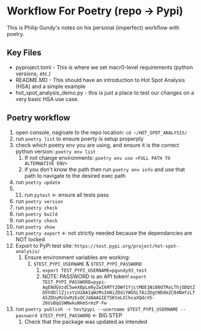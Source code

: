 # Workflow For Poetry (repo -> Pypi)

This is Philip Gundy's notes on his personal (imperfect) workflow with poetry.

## Key Files
* pyproject.toml - This is where we set macr0-level requirements (python versions, etc.)
* README.MD - This should have an introduction to Hot Spot Analysis (HSA) and a simple example
* hot_spot_analysis_demo.py - this is just a place to test our changes on a very basic HSA use case.


## Poetry workflow
01. open console, nagivate to the repo location: `cd ~/HOT_SPOT_ANALYSIS/`
02. run `poetry list` to ensure poerty is setup properply
03. check which poetry env you are using, and ensure it is the correct python version: `poetry env list`
    1.  If not change environments: `poetry env use <FULL PATH TO ALTERNATIVE ENV>`
    2.  if you don't know the path then run `poetry env info` and use that path to navigate to the desired exec path
4.  run `poetry update`
5.  11. run `pytest` <- ensure all tests pass
6.  run `poetry version` 
7.  run `poetry check`
8.  run `poetry build`
9.  run `poetry check`
10. run `poetry show`
11. run `poetry export` <- not strictly needed because the dependancies are NOT locked
12. Export to PyPi test site: `https://test.pypi.org/project/hot-spot-analysis/`
    1.  Ensure environment variables are working:
        1.  `$TEST_PYPI_USERNAME` & `$TEST_PYPI_PASSWORD`
            1.  `export TEST_PYPI_USERNAME=pgundy93_test`
            2. NOTE: PASSWORD is an API token! `export TEST_PYPI_PASSWORD=pypi-AgENdGVzdC5weXBpLm9yZwIkMTY2OWY1YjctMDE1Ni00OTMxLThjODQtZDVhODllZjcxYzU2AAIqWzMsImNiZDdiYWU5LTAzZDgtNDdmZC04NmYzLTA5ZDUyMzUxMzExOCJdAAAGIET5KteLXlhcaXQdcV5-26UsBqGSWNwkuNkm5rmzP-Fw`
13. run `poetry publish -r testpypi --username $TEST_PYPI_USERNAME --password $TEST_PYPI_PASSWORD` <- BIG STEP
    1.  Check that the package was updated as intended
